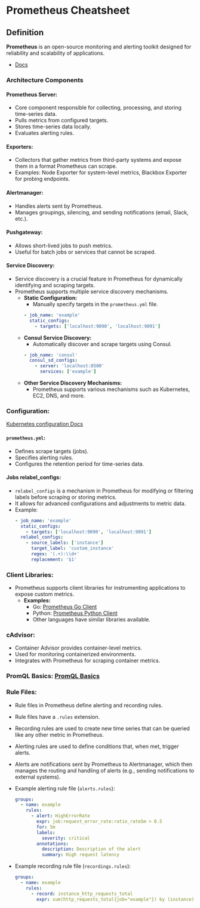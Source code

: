 # Prometheus Cheatsheet

## Definition

**Prometheus** is an open-source monitoring and alerting toolkit designed for reliability and scalability of applications.

- [Docs](https://prometheus.io/docs/introduction/overview/)

### Architecture Components

#### Prometheus Server:

- Core component responsible for collecting, processing, and storing time-series data.
- Pulls metrics from configured targets.
- Stores time-series data locally.
- Evaluates alerting rules.

#### Exporters:

- Collectors that gather metrics from third-party systems and expose them in a format Prometheus can scrape.
- Examples: Node Exporter for system-level metrics, Blackbox Exporter for probing endpoints.

#### Alertmanager:

- Handles alerts sent by Prometheus.
- Manages groupings, silencing, and sending notifications (email, Slack, etc.).

#### Pushgateway:

- Allows short-lived jobs to push metrics.
- Useful for batch jobs or services that cannot be scraped.

#### Service Discovery:

- Service discovery is a crucial feature in Prometheus for dynamically identifying and scraping targets.
- Prometheus supports multiple service discovery mechanisms.
  - **Static Configuration:**
    - Manually specify targets in the `prometheus.yml` file.
    ```yaml
    - job_name: 'example'
      static_configs:
        - targets: ['localhost:9090', 'localhost:9091']
    ```
  - **Consul Service Discovery:**
    - Automatically discover and scrape targets using Consul.
    ```yaml
    - job_name: 'consul'
      consul_sd_configs:
        - server: 'localhost:8500'
          services: ['example']
    ```
  - **Other Service Discovery Mechanisms:**
    - Prometheus supports various mechanisms such as Kubernetes, EC2, DNS, and more.

### Configuration:

[Kubernetes configuration Docs](https://prometheus.io/docs/prometheus/latest/configuration/configuration/#kubernetes_sd_config)

#### `prometheus.yml`:

- Defines scrape targets (jobs).
- Specifies alerting rules.
- Configures the retention period for time-series data.

#### Jobs relabel_configs:

- `relabel_configs` is a mechanism in Prometheus for modifying or filtering labels before scraping or storing metrics.
- It allows for advanced configurations and adjustments to metric data.
- Example:
  ```yaml
  - job_name: 'example'
    static_configs:
      - targets: ['localhost:9090', 'localhost:9091']
    relabel_configs:
      - source_labels: ['instance']
        target_label: 'custom_instance'
        regex: '(.+):\\d+'
        replacement: '$1'
  ```

### Client Libraries:

- Prometheus supports client libraries for instrumenting applications to expose custom metrics.
  - **Examples:**
    - Go: [Prometheus Go Client](https://github.com/prometheus/client_golang)
    - Python: [Prometheus Python Client](https://github.com/prometheus/client_python)
    - Other languages have similar libraries available.

### cAdvisor:

- Container Advisor provides container-level metrics.
- Used for monitoring containerized environments.
- Integrates with Prometheus for scraping container metrics.

### PromQL Basics: [PromQL Basics](https://prometheus.io/docs/prometheus/latest/querying/basics/)

### Rule Files:

- Rule files in Prometheus define alerting and recording rules.
- Rule files have a `.rules` extension.
- Recording rules are used to create new time series that can be queried like any other metric in Prometheus.
- Alerting rules are used to define conditions that, when met, trigger alerts.
- Alerts are notifications sent by Prometheus to Alertmanager, which then manages the routing and handling of alerts (e.g., sending notifications to external systems).

- Example alerting rule file (`alerts.rules`):
  ```yaml
  groups:
    - name: example
      rules:
        - alert: HighErrorRate
          expr: job:request_error_rate:ratio_rate5m > 0.5
          for: 5m
          labels:
            severity: critical
          annotations:
            description: Description of the alert
            summary: High request latency
  ```
- Example recording rule file (`recordings.rules`):
  ```yaml
  groups:
    - name: example
      rules:
        - record: instance_http_requests_total
          expr: sum(http_requests_total{job="example"}) by (instance)
  ```
